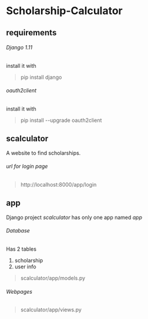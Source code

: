 # Scholarship-Calculator

## requirements

###### Django 1.11
install it with
> pip install django


###### oauth2client
install it with
> pip install --upgrade oauth2client



## scalculator
A website to find scholarships.

###### url for login page
> http://localhost:8000/app/login



## app
Django project *scalculator* has only one app named *app*

###### Database
Has 2 tables
1. scholarship
2. user info
> scalculator/app/models.py


###### Webpages
> scalculator/app/views.py
